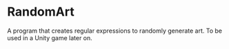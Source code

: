 # RandomArt
A program that creates regular expressions to randomly generate art. To be used in a Unity game later on.
